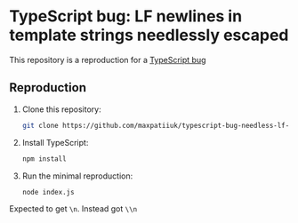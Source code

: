 # TypeScript bug: LF newlines in template strings needlessly escaped

This repository is a reproduction for a
[TypeScript bug](https://github.com/microsoft/TypeScript/issues/59150)

## Reproduction

1. Clone this repository:

   ```bash
   git clone https://github.com/maxpatiiuk/typescript-bug-needless-lf-escaping
   ```

2. Install TypeScript:

   ```bash
   npm install
   ```

3. Run the minimal reproduction:

   ```bash
   node index.js
   ```

Expected to get `\n`. Instead got `\\n`
